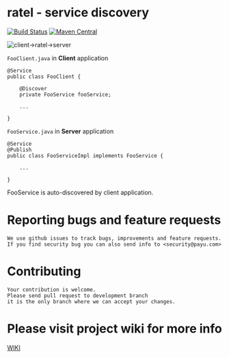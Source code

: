 ratel - service discovery
=================

[![Build Status](https://travis-ci.org/PayU-Tech/Ratel.svg?branch=master)](https://travis-ci.org/PayU-Tech/Ratel)
[![Maven Central](https://maven-badges.herokuapp.com/maven-central/com.payu.ratel/ratel-project/badge.svg)](https://maven-badges.herokuapp.com/maven-central/com.payu.ratel/ratel-project)


![client->ratel->server](http://yuml.me/diagram/scruffy/class/[FooClient]discover-%3E[Ratel%20Server],%20[FooServer]publish-%3E[Ratel%20Server],%20[FooClient]-%3E[FooServer])

`FooClient.java` in **Client** application

    @Service
    public class FooClient {

        @Discover
        private FooService fooService;

        ...

    }



`FooService.java` in **Server** application

    @Service
    @Publish
    public class FooServiceImpl implements FooService {

        ...

    }


FooService is auto-discovered by client application.


# Reporting bugs and feature requests
    We use github issues to track bugs, improvements and feature requests.
    If you find security bug you can also send info to <security@payu.com>

# Contributing
    Your contribution is welcome.
    Please send pull request to development branch
    it is the only branch where we can accept your changes.

# Please visit project wiki for more info
[WIKI](https://github.com/PayU-Tech/Ratel/wiki)

